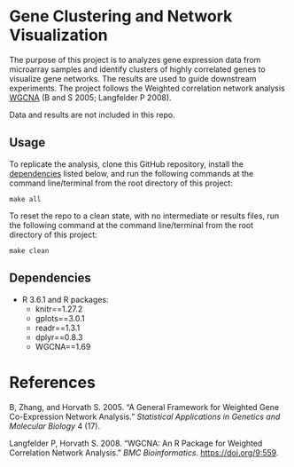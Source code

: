 
# Gene Clustering and Network Visualization

The purpose of this project is to analyzes gene expression data from
microarray samples and identify clusters of highly correlated genes to
visualize gene networks. The results are used to guide downstream
experiments. The project follows the Weighted correlation network
analysis
[WGCNA](https://horvath.genetics.ucla.edu/html/CoexpressionNetwork/Rpackages/WGCNA/index.html)
(B and S 2005; Langfelder P 2008).

Data and results are not included in this repo.

## Usage

To replicate the analysis, clone this GitHub repository, install the
[dependencies](#dependencies) listed below, and run the following
commands at the command line/terminal from the root directory of this
project:

    make all

To reset the repo to a clean state, with no intermediate or results
files, run the following command at the command line/terminal from the
root directory of this project:

    make clean

## Dependencies

  - R 3.6.1 and R packages:
      - knitr==1.27.2
      - gplots==3.0.1
      - readr==1.3.1  
      - dplyr==0.8.3
      - WGCNA==1.69

# References

<div id="refs" class="references">

<div id="ref-Zhang">

B, Zhang, and Horvath S. 2005. “A General Framework for Weighted Gene
Co-Expression Network Analysis.” *Statistical Applications in Genetics
and Molecular Biology* 4 (17).

</div>

<div id="ref-Langfelder">

Langfelder P, Horvath S. 2008. “WGCNA: An R Package for Weighted
Correlation Network Analysis.” *BMC Bioinformatics*.
<https://doi.org/9:559>.

</div>

</div>
